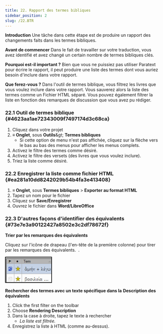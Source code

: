 ```yaml
---
title: 22. Rapport des termes bibliques
sidebar_position: 2
slug: /22.BTR
---
```




**Introduction** Une tâche dans cette étape est de produire un rapport des changements faits dans les termes bibliques.


**Avant de commencer** Dans le fait de travailler sur votre traduction, vous avez identifié et avez changé un certain nombre de termes bibliques clés.


**Pourquoi est-il important ?** Bien que vous ne puissiez pas utiliser Paratext pour écrire le rapport, il peut produire une liste des termes dont vous auriez besoin d'inclure dans votre rapport.


**Que ferez-vous ?** Dans l'outil de termes biblique, vous filtrez les livres que vous voulez inclure dans votre rapport. Vous sauverez alors la liste des termes comme un Fichier HTML séparé. Vous pouvez également filtrer la liste en fonction des remarques de discussion que vous avez pu rédiger.


### 22.1 Outil de termes biblique {#4623aa1ae72343009f7497174d3c68ca}

1. Cliquez dans votre projet
1. **≡ Onglet**, sous **Outils**\&gt; **Termes bibliques**
    - Si cette option de menu n'est pas affichée, cliquez sur la flèche vers le bas au bas des menus pour afficher les menus complets.
1. Activez le filtre des termes comme désiré.
1. Activez le filtre des versets (des livres que vous voulez inclure).
1. Triez la liste comme désiré.

### 22.2 Enregistrer la liste comme fichier HTML {#ea281a10dd8242029b54b4fa3e413408}

1. **≡ Onglet**, sous **Termes bibliques** &gt; **Exporter au format HTML**
1. Tapez un nom pour le fichier
1. Cliquez sur **Save/Enregistrer**
1. Ouvrez le fichier dans **Word/LibreOffice**

### 22.3 D'autres façons d'identifier des équivalents {#73e7e3a90122427a8502e3c2df78672f}


**Trier par les remarques des équivalents**


<div class='notion-row'>
<div class='notion-column' style={{width: 'calc((100% - (min(32px, 4vw) * 1)) * 0.5000000000000001)'}}>

Cliquez sur l'icône de drapeau (l'en-tête de la première colonne) pour tirer par les remarques des équivalents.
 .

</div><div className='notion-spacer'></div>

<div class='notion-column' style={{width: 'calc((100% - (min(32px, 4vw) * 1)) * 0.5)'}}>

![](./1771072437.png)

</div><div className='notion-spacer'></div>
</div>

**Rechercher des termes avec un texte spécifique dans la** **Description des équivalents**

1. Click the first filter on the toolbar
1. Choose **Rendering Description**
1. Dans la case à droite, tapez le texte à rechercher
    - _La liste est filtrée._
1. Enregistrez la liste à HTML (comme au-dessus).
